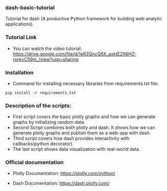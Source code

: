 ### dash-basic-tutorial

Tutorial for dash (A productive Python framework for building web analytic applications).

### Tutorial Link
* You can watch the video tutorial: https://drive.google.com/file/d/1eRZQncQ6X_axktE2X6HZ-rprkvC59nl_/view?usp=sharing

### Installation
* Command for installing necessary libraries from requirements.txt file:
```
pip install -r requirements.txt
```
### Description of the scripts:
- First script covers the basic plotly graphs and how we can generate graphs by initializing random data.
- Second Script combines both plotly and dash. It shows how we can generate plotly graphs and publish
them as a web-app with dash.
- Third script covers how dash provides interactivity with callbacks(python decorator).
- The last script shows data visualization with real-world data. 

### Official documentation
* Plotly Documentation: https://plotly.com/python/

* Dash Documentation: https://dash.plotly.com/
